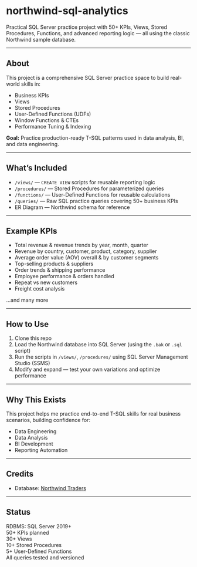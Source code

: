 # northwind-sql-analytics

Practical SQL Server practice project with 50+ KPIs, Views, Stored Procedures, Functions, and advanced reporting logic — all using the classic Northwind sample database.

---

## About

This project is a comprehensive SQL Server practice space to build real-world skills in:
- Business KPIs
- Views
- Stored Procedures
- User-Defined Functions (UDFs)
- Window Functions & CTEs
- Performance Tuning & Indexing

**Goal:** Practice production-ready T-SQL patterns used in data analysis, BI, and data engineering.

---

## What’s Included

- `/views/` — `CREATE VIEW` scripts for reusable reporting logic
- `/procedures/` — Stored Procedures for parameterized queries
- `/functions/` — User-Defined Functions for reusable calculations
- `/queries/` — Raw SQL practice queries covering 50+ business KPIs
- ER Diagram — Northwind schema for reference

---

## Example KPIs

- Total revenue & revenue trends by year, month, quarter
- Revenue by country, customer, product, category, supplier
- Average order value (AOV) overall & by customer segments
- Top-selling products & suppliers
- Order trends & shipping performance
- Employee performance & orders handled
- Repeat vs new customers
- Freight cost analysis

…and many more

---

## How to Use

1. Clone this repo  
2. Load the Northwind database into SQL Server (using the `.bak` or `.sql` script)  
3. Run the scripts in `/views/`, `/procedures/` using SQL Server Management Studio (SSMS)  
4. Modify and expand — test your own variations and optimize performance

---

## Why This Exists

This project helps me practice end-to-end T-SQL skills for real business scenarios, building confidence for:
- Data Engineering
- Data Analysis
- BI Development
- Reporting Automation

---

## Credits

- Database: [Northwind Traders](https://github.com/Microsoft/sql-server-samples)

---

## Status

RDBMS: SQL Server 2019+  
50+ KPIs planned  
30+ Views  
10+ Stored Procedures  
5+ User-Defined Functions  
All queries tested and versioned
